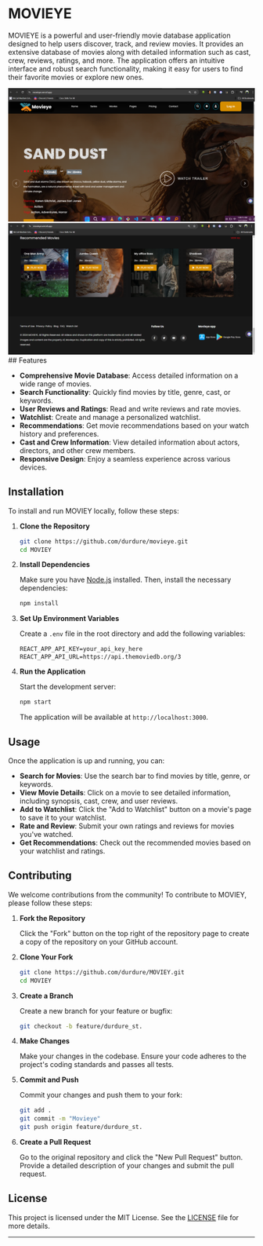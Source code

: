 

# MOVIEYE

MOVIEYE is a powerful and user-friendly movie database application designed to help users discover, track, and review movies. It provides an extensive database of movies along with detailed information such as cast, crew, reviews, ratings, and more. The application offers an intuitive interface and robust search functionality, making it easy for users to find their favorite movies or explore new ones.

<img src="./public/images/Screenshot 2024-05-17 010850.png" style="width:auto; height:auto">


<img src="./public/images/Screenshot 2024-05-17 010910.png">
## Features

- **Comprehensive Movie Database**: Access detailed information on a wide range of movies.
- **Search Functionality**: Quickly find movies by title, genre, cast, or keywords.
- **User Reviews and Ratings**: Read and write reviews and rate movies.
- **Watchlist**: Create and manage a personalized watchlist.
- **Recommendations**: Get movie recommendations based on your watch history and preferences.
- **Cast and Crew Information**: View detailed information about actors, directors, and other crew members.
- **Responsive Design**: Enjoy a seamless experience across various devices.

## Installation

To install and run MOVIEY locally, follow these steps:

1. **Clone the Repository**

    ```bash
    git clone https://github.com/durdure/movieye.git
    cd MOVIEY
    ```

2. **Install Dependencies**

    Make sure you have [Node.js](https://nodejs.org/) installed. Then, install the necessary dependencies:

    ```bash
    npm install
    ```

3. **Set Up Environment Variables**

    Create a `.env` file in the root directory and add the following variables:

    ```env
    REACT_APP_API_KEY=your_api_key_here
    REACT_APP_API_URL=https://api.themoviedb.org/3
    ```

4. **Run the Application**

    Start the development server:

    ```bash
    npm start
    ```

    The application will be available at `http://localhost:3000`.

## Usage

Once the application is up and running, you can:

- **Search for Movies**: Use the search bar to find movies by title, genre, or keywords.
- **View Movie Details**: Click on a movie to see detailed information, including synopsis, cast, crew, and user reviews.
- **Add to Watchlist**: Click the "Add to Watchlist" button on a movie's page to save it to your watchlist.
- **Rate and Review**: Submit your own ratings and reviews for movies you've watched.
- **Get Recommendations**: Check out the recommended movies based on your watchlist and ratings.

## Contributing

We welcome contributions from the community! To contribute to MOVIEY, please follow these steps:

1. **Fork the Repository**

    Click the "Fork" button on the top right of the repository page to create a copy of the repository on your GitHub account.

2. **Clone Your Fork**

    ```bash
    git clone https://github.com/durdure/MOVIEY.git
    cd MOVIEY
    ```

3. **Create a Branch**

    Create a new branch for your feature or bugfix:

    ```bash
    git checkout -b feature/durdure_st.
    ```

4. **Make Changes**

    Make your changes in the codebase. Ensure your code adheres to the project's coding standards and passes all tests.

5. **Commit and Push**

    Commit your changes and push them to your fork:

    ```bash
    git add .
    git commit -m "Movieye"
    git push origin feature/durdure_st.
    ```

6. **Create a Pull Request**

    Go to the original repository and click the "New Pull Request" button. Provide a detailed description of your changes and submit the pull request.

## License

This project is licensed under the MIT License. See the [LICENSE](LICENSE) file for more details.

---